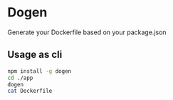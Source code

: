 # Dogen

Generate your Dockerfile based on your package.json

## Usage as cli

```bash
npm install -g dogen
cd ./app
dogen
cat Dockerfile
```
